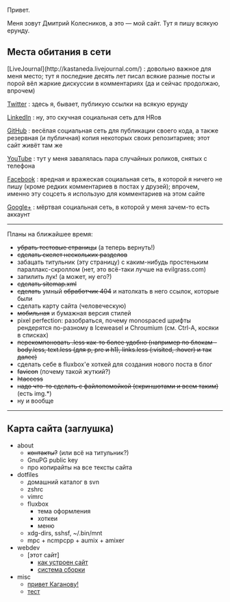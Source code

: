 
Привет.

Меня зовут Дмитрий Колесников, а это — мой сайт.
Тут я пишу всякую ерунду.

Места обитания в сети
---------------------

<div class="contacts">
[LiveJournal](http://kastaneda.livejournal.com/)
:   довольно важное для меня место;
    тут я последние десять лет писал всякие разные посты
    и порой вёл жаркие дискуссии в комментариях
    (да и сейчас продолжаю, впрочем)

[Twitter](http://twitter.com/kastaneda)
:   здесь я, бывает, публикую ссылки на всякую ерунду

[LinkedIn](http://ua.linkedin.com/in/dk487)
:   ну, это скучная социальная сеть для HRов

[GitHub](http://github.com/kastaneda)
:   весёлая социальная сеть для публикации своего кода,
    а также резервная (и публичная) копия
    некоторых своих репозитариев; этот сайт живёт там же

[YouTube](http://www.youtube.com/user/bandacomua)
:   тут у меня завалялась пара случайных роликов,
    снятых с телефона

[Facebook](http://www.facebook.com/dmytro.kolesnykov)
:   вредная и вражеская социальная сеть,
    в которой я ничего не пишу
    (кроме редких комментариев в постах у друзей);
    впрочем, именно эту соцсеть я использую
    для комментариев на этом сайте

[Google+](https://plus.google.com/101700868630803601700/about)
:   мёртвая социальная сеть, в которой у меня зачем-то есть аккаунт
</div>

-----

Планы на ближайшее время:

 * ~~убрать тестовые страницы~~ (а теперь вернуть!)
 * ~~сделать скелет нескольких разделов~~
 * забацать титульник (эту страницу) с каким-нибудь простеньким параллакс-скроллом
   (нет, это всё-таки лучше на evilgrass.com)
 * запилить лук! (а может, ну его?)
 * ~~сделать sitemap.xml~~
 * ~~сделать~~ умный ~~обработчик 404~~ и натолкать в него ссылок, которые были
 * сделать карту сайта (человеческую)
 * ~~мобильная~~ и бумажная версия стилей
 * pixel perfection: разобраться, почему monospaced шрифты рендерятся
   по-разному в Iceweasel и Chroumium (см. Ctrl-A, косяки в списках)
 * ~~перекомпоновать .less как-то более удобно (например по блокам -
   body.less, text.less (для p, pre и h1), links.less (:visited, :hover)
   и так далее)~~
 * сделать себе в fluxbox'е хоткей для создания нового поста в блог
 * ~~favicon~~ (почему такой жуткий?)
 * ~~htaccess~~
 * ~~надо что-то сделать с файлопомойкой (скриншотами и всем таким)~~ (есть img.*)
 * ну и вообще

-----

Карта сайта (заглушка)
----------------------

 * about
    - ~~контакты?~~ (или всё на титульник?)
    - GnuPG public key
    - про копирайты на все тексты сайта
 * dotfiles
    - домашний каталог в svn
    - zshrc
    - vimrc
    - fluxbox
        * тема оформления
        * хоткеи
        * меню
    - xdg-dirs, sshsf, ~/.bin/mnt
    - mpc + ncmpcpp + aumix + amixer
 * webdev
    - [этот сайт]
        * [как устроен сайт](webdev/this/source.html)
        * [система сборки](webdev/this/build.html)
 * misc
    - [привет Каганову!](misc/lleo.html)
    - [тест](misc/test.html)
